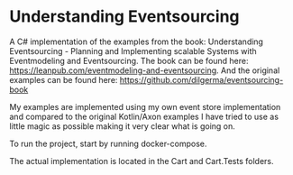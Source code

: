 # Understanding Eventsourcing
A C# implementation of the examples from the book: Understanding Eventsourcing - Planning and Implementing scalable Systems with Eventmodeling and Eventsourcing.
The book can be found here: https://leanpub.com/eventmodeling-and-eventsourcing. And the original examples can be found here: https://github.com/dilgerma/eventsourcing-book

My examples are implemented using my own event store implementation and compared to the original Kotlin/Axon examples I have tried to use as little magic as possible making it very clear what is going on.

To run the project, start by running docker-compose.

The actual implementation is located in the Cart and Cart.Tests folders.
